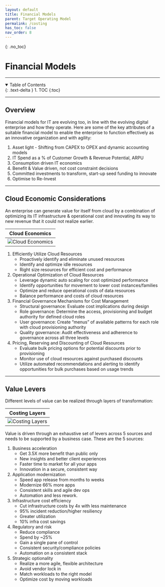 ```yaml
---
layout: default
title: Financial Models
parent: Target Operating Model
permalink: /costing
has_toc: false
nav_order: 8
---
```

{: .no_toc}
# Financial Models

---

<details open markdown="block">
  <summary>
    Table of Contents
  </summary>
  {: .text-delta }
1. TOC
{:toc}
</details> 

---


## Overview

Financial models for IT are evolving too, in line with the evolving digital enterprise and how they operate. Here are some of the key attributes of a suitable financial model to enable the enterprise to function effectively as an innovative organization and with agility:
1.    Asset light - Shifting from CAPEX to OPEX and dynamic accounting models
2.    IT Spend as a % of Customer Growth & Revenue Potential, ARPU
3.    Consumption driven IT economics
4.    Benefit & Value driven, not cost constraint decisions
5.    Committed investments to transform, start-up seed funding to innovate
6.    Optimise to Re-Invest

---

## Cloud Economic Considerations

An enterprise can generate value for itself from cloud by a combination of optimizing its IT infrastructure & operational cost and innovating its way to new revenue that it could not realize earlier.

| **Cloud Economics** |
| :-: |
| ![Cloud Economics](../resources/costing-cloud.png) |

1. Efficiently Utilize Cloud Resources
    - Proactively identify and eliminate unused resources
    - Identify and optimize idle resources
    - Right size resources for efficient cost and performance
2. Operational Optimization of Cloud Resources
    - Leverage dynamic auto scaling for cost optimized performance
    - Identify opportunities for movement to lower cost instances/families
    - Optimize and reduce operational costs of data resources
    - Balance performance and costs of cloud resources 
3. Financial Governance Mechanisms for Cost Management
    - Structural governance: Evaluate cost implications during design
    - Role governance: Determine the access, provisioning and budget authority for defined cloud roles
    - User governance: Create “menus” of available patterns for each role with cloud provisioning authority
    - Quality governance: Audit effectiveness and adherence to governance across all three levels
4. Pricing, Reserving and Discounting of Cloud Resources
    - Evaluate bulk pricing options for potential discounts prior to provisioning
    - Monitor use of cloud resources against purchased discounts
    - Utilize automated recommendations and alerting to identify opportunities for bulk purchases based on usage trends

---

## Value Levers

Different levels of value can be realized through layers of transformation:

| **Costing Layers** |
| :-: |
| ![Costing Layers](../resources/costing-layers.png) |

Value is driven through an exhaustive set of levers across 5 sources and needs to be supported by a business case. These are the 5 sources:

1. Business acceleration
    - Get 3.5X more benefit than public only
    - New insights and better client experiences
    - Faster time to market for all your apps
    - Innovation in a secure, consistent way 
2. Application modernization
    - Speed app release from months to weeks
    - Modernize 66% more apps
    - Consistent skills and agile dev ops 
    - Automation and less rework.
3. Infrastructure cost efficiency
    - Cut infrastructure costs by 4x with less maintenance
    - 95% incident reduction/higher resiliency 
    - Greater utilization
    - 10% infra cost savings
4. Regulatory and risk
    - Reduce compliance 
    - Spend by ~25%
    - Gain a single pane of control 
    - Consistent security/compliance policies 
    - Automation on a consistent stack
5. Strategic optionality
    - Realize a more agile, flexible architecture
    - Avoid vendor lock in
    - Match workloads to the right model 
    - Optimize cost by moving workloads

